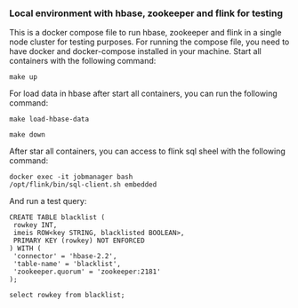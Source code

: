 ### Local environment with hbase, zookeeper and flink for testing

This is a docker compose file to run hbase, zookeeper and flink in a single node cluster for testing purposes.
For running the compose file, you need to have docker and docker-compose installed in your machine.
Start all containers with the following command:
```beam.assembly
make up
```
For load data in hbase after start all containers, you can run the following command:
```beam.assembly
make load-hbase-data
```
```beam.assembly
make down
```

After star all containers, you can access to flink sql sheel with the following command:
```beam.assembly
docker exec -it jobmanager bash
/opt/flink/bin/sql-client.sh embedded
```
And run a test query:
```beam.assembly
CREATE TABLE blacklist (
 rowkey INT,
 imeis ROW<key STRING, blacklisted BOOLEAN>,
 PRIMARY KEY (rowkey) NOT ENFORCED
) WITH (
 'connector' = 'hbase-2.2',
 'table-name' = 'blacklist',
 'zookeeper.quorum' = 'zookeeper:2181'
);

select rowkey from blacklist;
```